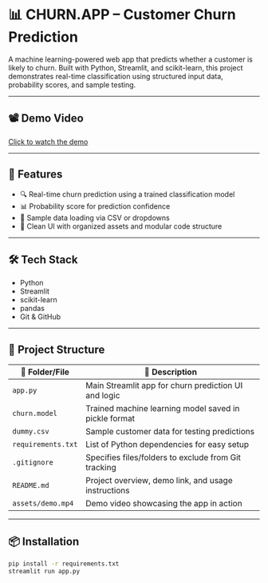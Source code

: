 # 📊 CHURN.APP – Customer Churn Prediction

A machine learning-powered web app that predicts whether a customer is likely to churn. Built with Python, Streamlit, and scikit-learn, this project demonstrates real-time classification using structured input data, probability scores, and sample testing.

---

## 📽️ Demo Video

[Click to watch the demo](https://raw.githubusercontent.com/Bhoomika08-MAY/CODSOFT-2/main/assets/demo.mp4)

---

## 🧠 Features

- 🔍 Real-time churn prediction using a trained classification model
- 📊 Probability score for prediction confidence
- 📝 Sample data loading via CSV or dropdowns
- 📁 Clean UI with organized assets and modular code structure

---

## 🛠️ Tech Stack

- Python  
- Streamlit  
- scikit-learn  
- pandas  
- Git & GitHub

---

## 📂 Project Structure

| 📁 Folder/File           | 📝 Description                                                  |
|-------------------------|-----------------------------------------------------------------|
| `app.py`                | Main Streamlit app for churn prediction UI and logic           |
| `churn.model`           | Trained machine learning model saved in pickle format          |
| `dummy.csv`             | Sample customer data for testing predictions                   |
| `requirements.txt`      | List of Python dependencies for easy setup                     |
| `.gitignore`            | Specifies files/folders to exclude from Git tracking           |
| `README.md`             | Project overview, demo link, and usage instructions            |
| `assets/demo.mp4`       | Demo video showcasing the app in action                        |

---

## 📦 Installation

```bash
pip install -r requirements.txt
streamlit run app.py
